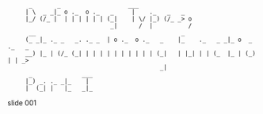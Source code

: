           _       _                   ___
         | \  _ _|_ o ._  o ._   _     |    ._   _   _
         |_/ (/_ |  | | | | | | (_|    | \/ |_) (/_ _> o
                                 _|      /  |          /
          __                                         _
         (_ _|_ ._ _   _. ._ _  | o ._  o ._   _    |_    ._   _ _|_ o  _  ._   _
         __) |_ | (/_ (_| | | | | | | | | | | (_|   | |_| | | (_  |_ | (_) | | _>
                                               _|
          _              ___
         |_) _. ._ _|_    |
         |  (_| |   |_   _|_

















































































slide 001
